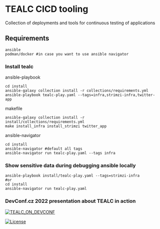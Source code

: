 # TEALC CICD tooling
Collection of deployments and tools for continuous testing of applications

## Requirements
```
ansible
podman/docker #in case you want to use ansible navigator
```

### Install tealc
ansible-playbook
```
cd install
ansible-galaxy collection install -r collections/requirements.yml
ansible-playbook tealc-play.yaml --tags=infra,strimzi-infra,twitter-app
```

makefile
```
ansible-galaxy collection install -r install/collections/requirements.yml
make install_infra install_strimzi twitter_app
```

ansible-navigator
```
cd install
ansible-navigator #default all tags
ansible-navigator run tealc-play.yaml --tags infra
```


### Show sensitive data during debugging ansible locally
```
ansible-playbook install/tealc-play.yaml --tags=strimzi-infra
#or
cd install
ansible-navigator run tealc-play.yaml
```

### DevConf.cz 2022 presentation about TEALC in action
[![TEALC_ON_DEVCONF](https://img.youtube.com/vi/oLAYig0zQgw/0.jpg)](https://www.youtube.com/watch?v=oLAYig0zQgw)


[![License](https://img.shields.io/badge/License-Apache%202.0-blue.svg)](https://opensource.org/licenses/Apache-2.0)

